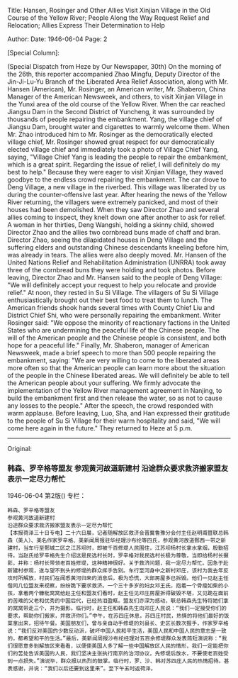Title: Hansen, Rosinger and Other Allies Visit Xinjian Village in the Old Course of the Yellow River; People Along the Way Request Relief and Relocation; Allies Express Their Determination to Help

Author: 
Date: 1946-06-04
Page: 2

[Special Column]:

(Special Dispatch from Heze by Our Newspaper, 30th) On the morning of the 26th, this reporter accompanied Zhao Mingfu, Deputy Director of the Jin-Ji-Lu-Yu Branch of the Liberated Area Relief Association, along with Mr. Hansen (American), Mr. Rosinger, an American writer, Mr. Shaberon, China Manager of the American Newsweek, and others, to visit Xinjian Village in the Yunxi area of the old course of the Yellow River. When the car reached Jiangsu Dam in the Second District of Yuncheng, it was surrounded by thousands of people repairing the embankment. Yang, the village chief of Jiangsu Dam, brought water and cigarettes to warmly welcome them. When Mr. Zhao introduced him to Mr. Rosinger as the democratically elected village chief, Mr. Rosinger showed great respect for our democratically elected village chief and immediately took a photo of Village Chief Yang, saying, "Village Chief Yang is leading the people to repair the embankment, which is a great spirit. Regarding the issue of relief, I will definitely do my best to help." Because they were eager to visit Xinjian Village, they waved goodbye to the endless crowd repairing the embankment. The car drove to Deng Village, a new village in the riverbed. This village was liberated by us during the counter-offensive last year. After hearing the news of the Yellow River returning, the villagers were extremely panicked, and most of their houses had been demolished. When they saw Director Zhao and several allies coming to inspect, they knelt down one after another to ask for relief. A woman in her thirties, Deng Wangshi, holding a skinny child, showed Director Zhao and the allies two cornbread buns made of chaff and bran. Director Zhao, seeing the dilapidated houses in Deng Village and the suffering elders and outstanding Chinese descendants kneeling before him, was already in tears. The allies were also deeply moved. Mr. Hansen of the United Nations Relief and Rehabilitation Administration (UNRRA) took away three of the cornbread buns they were holding and took photos. Before leaving, Director Zhao and Mr. Hansen said to the people of Deng Village: "We will definitely accept your request to help you relocate and provide relief." At noon, they rested in Su Si Village. The villagers of Su Si Village enthusiastically brought out their best food to treat them to lunch. The American friends shook hands several times with County Chief Liu and District Chief Shi, who were personally repairing the embankment. Writer Rosinger said: "We oppose the minority of reactionary factions in the United States who are undermining the peaceful life of the Chinese people. The will of the American people and the Chinese people is consistent, and both hope for a peaceful life." Finally, Mr. Shaberon, manager of American Newsweek, made a brief speech to more than 500 people repairing the embankment, saying: "We are very willing to come to the liberated areas more often so that the American people can learn more about the situation of the people in the Chinese liberated areas. We will definitely be able to tell the American people about your suffering. We firmly advocate the implementation of the Yellow River management agreement in Nanjing, to build the embankment first and then release the water, so as not to cause any losses to the people." After the speech, the crowd responded with warm applause. Before leaving, Luo, Sha, and Han expressed their gratitude to the people of Su Si Village for their warm hospitality and said, "We will come here again in the future." They returned to Heze at 5 p.m.



<hr /> 

Original: 


### 韩森、罗辛格等盟友  参观黄河故道新建村  沿途群众要求救济搬家盟友表示一定尽力帮忙

1946-06-04
第2版()
专栏：

    韩森、罗辛格等盟友
    参观黄河故道新建村
    沿途群众要求救济搬家盟友表示一定尽力帮忙
    【本报荷泽三十日专电】二十六日晨，记者随解放区救济会晋冀鲁豫分会付主任赵明甫暨联总韩森（美人）、美名作家罗辛格、美新闻周报驻华经理沙布纶等四氏，参观黄河故道鄄西一带之新建村，当车行至鄄城二区之江苏坝时，即被千百修堤人民围住，江苏坝杨村长拿水拿烟，殷勤招待。当赵氏给罗辛格先生介绍这是民选村长时，罗辛格对我民选村长极为尊敬，当即给杨村长摄影，并称：杨村长带领老百姓修堤，这种精神很好。关于救济问题，我一定尽力帮忙。因急于赴新建村参观，遂与望不到头的修堤的群众挥手告别。车行至河身中之新村邓庄，该村为我去年反攻时所解放，村民们在闻悉黄河归来的消息后，极为恐慌，大部房屋多已拆毁。他们一见赵主任偕同几位盟友来视察，纷纷跪下要求救济。一个三十多岁的妇女邓王氏，抱着一个骨瘦如柴的小孩，拿着两个糠秕窝窝给赵主任和盟友们看时，赵主任见邓庄房屋拆得破毁不堪，又见跪在面前的苦难的父老和优秀的中国后代，已经热泪盈眶。盟友们亦深为感动，联总韩森先生特将她们拿的窝窝带走三个，并为摄影。临行时，赵主任和韩森先生向邓庄人民说：“我们一定接受你们的要求，帮助你们搬家，并救济你们。”中午，在苏四庄休息，苏四庄村民，热情的将他们最好的饭菜拿出来，招待午餐。美国朋友们，曾与亲自动手修堤的刘县长、史区长数次握手，作家罗辛格说：“我们反对美国的少数反动派，破坏中国人民和平生活，美国人民和中国人民的意志是一致的，都希望和平的生活。”最后，美新闻周报沙布纶经理对五百余修堤群众发表简短演说称：“我们很愿意多到解放区来看看，以便使美国人多了解一些中国解放区人民的情形，我们一定能把你们的苦处告诉美国的人民，我们坚决主张执行南京的治河协议，先修堤后放水，不要使老百姓受到一点损失。”演说毕，群众报以热烈的鼓掌。临行时，罗、沙、韩对苏四庄人民的热情招待。甚表感谢，并说：“我们以后还要到这里来”。至下午五时返荷泽。
